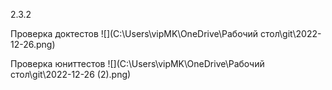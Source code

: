 2.3.2

Проверка доктестов
![](C:\Users\vipMK\OneDrive\Рабочий стол\git\2022-12-26.png)

Проверка юниттестов
![](C:\Users\vipMK\OneDrive\Рабочий стол\git\2022-12-26 (2).png)
